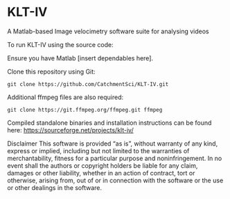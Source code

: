 # KLT-IV

A Matlab-based Image velocimetry software suite for analysing videos

To run KLT-IV using the source code:

Ensure you have Matlab [insert dependables here].

Clone this repository using Git:

```git clone https://github.com/CatchmentSci/KLT-IV.git```

Additional ffmpeg files are also required:

```git clone https://git.ffmpeg.org/ffmpeg.git ffmpeg```

Compiled standalone binaries and installation instructions can be found here: https://sourceforge.net/projects/klt-iv/

Disclaimer
This software is provided “as is”, without warranty of any kind, express or implied, including but not limited to the warranties of merchantability, fitness for a particular purpose and noninfringement. In no event shall the authors or copyright holders be liable for any claim, damages or other liability, whether in an action of contract, tort or otherwise, arising from, out of or in connection with the software or the use or other dealings in the software.
